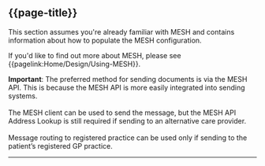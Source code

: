 ## {{page-title}}

This section assumes you're already familiar with MESH and contains information about how to populate the MESH configuration.

If you'd like to find out more about MESH, please see {{pagelink:Home/Design/Using-MESH}}.

<div class="nhsd-a-box nhsd-a-box--bg-light-yellow nhsd-!t-margin-bottom-6 nhsd-t-body">
    <b>Important</b>: The preferred method for sending documents is via the MESH API. This is because the MESH API is more easily integrated into sending systems.<br /><br />The MESH client can be used to send the message, but the MESH API Address Lookup is still required if sending to an alternative care provider.<br /><br/>Message routing to registered practice can be used only if sending to the patient’s registered GP practice.
</div>

---